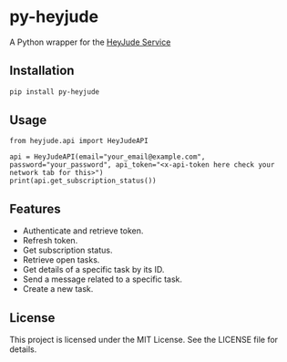 # py-heyjude

A Python wrapper for the [HeyJude Service](http://heyjude.co.za/)


## Installation

```bash
pip install py-heyjude
```


## Usage
```
from heyjude.api import HeyJudeAPI

api = HeyJudeAPI(email="your_email@example.com", password="your_password", api_token="<x-api-token here check your network tab for this>")
print(api.get_subscription_status())

```

## Features
- Authenticate and retrieve token.
- Refresh token.
- Get subscription status.
- Retrieve open tasks.
- Get details of a specific task by its ID.
- Send a message related to a specific task.
- Create a new task.


## License
This project is licensed under the MIT License. See the LICENSE file for details.
